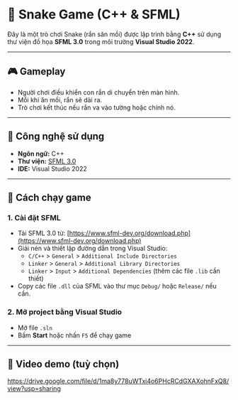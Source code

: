 # 🐍 Snake Game (C++ & SFML)

Đây là một trò chơi Snake (rắn săn mồi) được lập trình bằng **C++** sử dụng thư viện đồ họa **SFML 3.0** trong môi trường **Visual Studio 2022**.

---

## 🎮 Gameplay

- Người chơi điều khiển con rắn di chuyển trên màn hình.
- Mỗi khi ăn mồi, rắn sẽ dài ra.
- Trò chơi kết thúc nếu rắn va vào tường hoặc chính nó.

---

## 🧰 Công nghệ sử dụng

- **Ngôn ngữ:** C++
- **Thư viện:** [SFML 3.0](https://www.sfml-dev.org/)
- **IDE:** Visual Studio 2022

---

## 🚀 Cách chạy game

### 1. Cài đặt SFML

- Tải SFML 3.0 từ: [https://www.sfml-dev.org/download.php](https://www.sfml-dev.org/download.php)
- Giải nén và thiết lập đường dẫn trong Visual Studio:
  - `C/C++` > `General` > `Additional Include Directories`
  - `Linker` > `General` > `Additional Library Directories`
  - `Linker` > `Input` > `Additional Dependencies` (thêm các file `.lib` cần thiết)
- Copy các file `.dll` của SFML vào thư mục `Debug/` hoặc `Release/` nếu cần.

### 2. Mở project bằng Visual Studio

- Mở file `.sln`
- Bấm **Start** hoặc nhấn `F5` để chạy game

---

## 📸 Video demo (tuỳ chọn)

https://drive.google.com/file/d/1ma8y778uWTxi4o6PHcRCdGXAXohnFxQ8/view?usp=sharing
